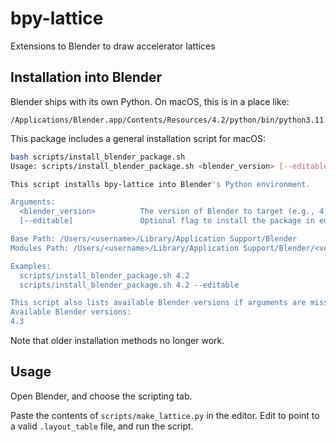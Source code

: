 # bpy-lattice
Extensions to Blender to draw accelerator lattices


## Installation into Blender

Blender ships with its own Python. On macOS, this is in a place like:

`/Applications/Blender.app/Contents/Resources/4.2/python/bin/python3.11`

This package includes a general installation script for macOS:

```bash
bash scripts/install_blender_package.sh
Usage: scripts/install_blender_package.sh <blender_version> [--editable]

This script installs bpy-lattice into Blender's Python environment.

Arguments:
  <blender_version>          The version of Blender to target (e.g., 4.2).
  [--editable]               Optional flag to install the package in editable mode.

Base Path: /Users/<username>/Library/Application Support/Blender
Modules Path: /Users/<username>/Library/Application Support/Blender/<version>/scripts/modules

Examples:
  scripts/install_blender_package.sh 4.2
  scripts/install_blender_package.sh 4.2 --editable

This script also lists available Blender versions if arguments are missing or incorrect.
Available Blender versions:
4.3
```

Note that older installation methods no longer work.


## Usage

Open Blender, and choose the scripting tab.

Paste the contents of `scripts/make_lattice.py` in the editor. Edit to point to a valid `.layout_table` file, and run the script.
